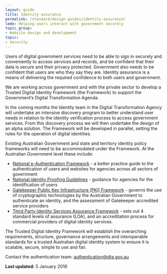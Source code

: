 ```yaml
---
layout: guide
title: Identity assurance
permalink: /standard/design-guides/identity-assurance/
lede: Helping users interact with government securely
topic_group:
- Website design and development
topic:
- Security
---
```

Users of digital government services need to be able to sign in securely and conveniently to access services and records, and be confident that their data is secure and their privacy protected. Government also needs to be confident that users are who they say they are. Identity assurance is a means of delivering the required confidence to both users and government.

We are working across government and with the private sector to develop a Trusted Digital Identity Framework (the Framework) to support the Government’s Digital Transformation Agenda.

In the coming months the Identity team in the Digital Transformation Agency will undertake an intensive discovery program to better understand user needs in relation to the identity verification process to access government services. From this discovery process we will then undertake the design of an alpha solution. The Framework will be developed in parallel, setting the rules for the operation of digital identities.

Existing Australian Government and state and territory identity policy frameworks will need to be accommodated under the Framework. At the Australian Government level these include:

- [National e-Authentication Framework](/standard/design-guides/authentication-frameworks/national-e-authentication-framework/) - a better practice guide to the authentication of users and websites for agencies across all sectors of government
- [National identity Proofing Guidelines](https://www.ag.gov.au/RightsAndProtections/IdentitySecurity/Pages/Identity-security-guidelines-and-standards.aspx) - guidance for agencies for the identification of users
- [Gatekeeper Public Key Infrastructure (PKI) Framework](/standard/design-guides/authentication-frameworks/gatekeeper-public-key-infrastructure-framework/) - governs the use of cryptographic technologies by the Australian Government to authenticate an identity, and the assessment of Gatekeeper accredited service providers
- [Third Party Identity Services Assurance Framework](/standard/design-guides/authentication-frameworks/third-party-identity-services-assurance-framework/) - sets out 4 standard levels of assurance (LOA), and an accreditation process for commercial providers of digital identity services.

The Trusted Digital Identity Framework will establish the overarching requirements, structure, governance arrangements and interoperable standards for a trusted Australian digital identity system to ensure it is scalable, secure, simple to use and fair.

Contact the authentication team: [authentication@dta.gov.au](mailto:authentication@dta.gov.au)

**Last updated:** 5 January 2016
